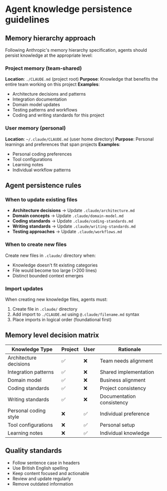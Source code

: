 # Agent knowledge persistence guidelines

## Memory hierarchy approach

Following Anthropic's memory hierarchy specification, agents should persist knowledge at the appropriate level:

### Project memory (team-shared)
**Location**: `./CLAUDE.md` (project root)
**Purpose**: Knowledge that benefits the entire team working on this project
**Examples**:
- Architecture decisions and patterns
- Integration documentation  
- Domain model updates
- Testing patterns and workflows
- Coding and writing standards for this project

### User memory (personal)  
**Location**: `~/.claude/CLAUDE.md` (user home directory)
**Purpose**: Personal learnings and preferences that span projects
**Examples**:
- Personal coding preferences
- Tool configurations
- Learning notes
- Individual workflow patterns

## Agent persistence rules

### When to update existing files
- **Architecture decisions** → Update `.claude/architecture.md`
- **Domain concepts** → Update `.claude/domain-model.md`
- **Coding standards** → Update `.claude/coding-standards.md`  
- **Writing standards** → Update `.claude/writing-standards.md`
- **Testing approaches** → Update `.claude/workflows.md`

### When to create new files
Create new files in `.claude/` directory when:
- Knowledge doesn't fit existing categories
- File would become too large (>200 lines)
- Distinct bounded context emerges

### Import updates
When creating new knowledge files, agents must:
1. Create file in `.claude/` directory
2. Add import to `./CLAUDE.md` using `@.claude/filename.md` syntax
3. Place imports in logical order (foundational first)

## Memory level decision matrix

| Knowledge Type | Project | User | Rationale |
|----------------|---------|------|-----------|
| Architecture decisions | ✅ | ❌ | Team needs alignment |
| Integration patterns | ✅ | ❌ | Shared implementation |  
| Domain model | ✅ | ❌ | Business alignment |
| Coding standards | ✅ | ❌ | Project consistency |
| Writing standards | ✅ | ❌ | Documentation consistency |
| Personal coding style | ❌ | ✅ | Individual preference |
| Tool configurations | ❌ | ✅ | Personal setup |
| Learning notes | ❌ | ✅ | Individual knowledge |

## Quality standards
- Follow sentence case in headers
- Use British English spelling
- Keep content focused and actionable
- Review and update regularly
- Remove outdated information